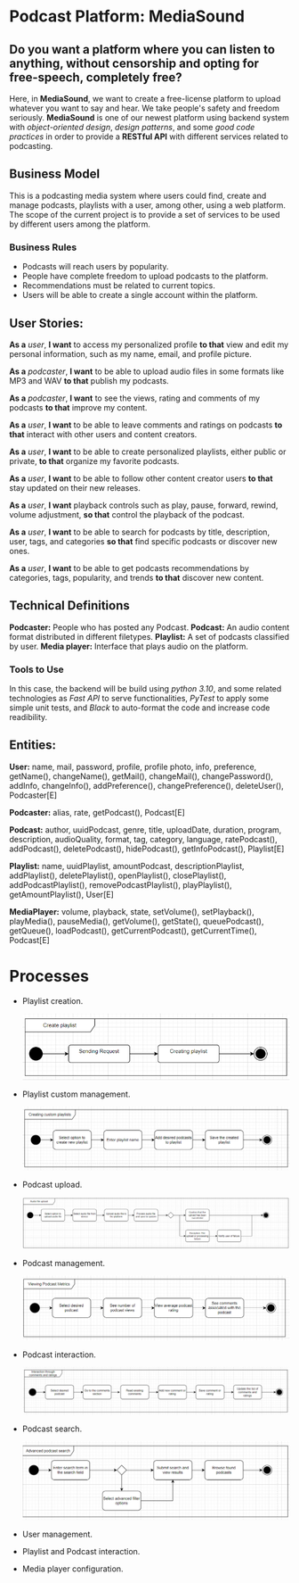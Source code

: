 # Podcast Platform: MediaSound

## Do you want a platform where you can listen to anything, without censorship and opting for free-speech, completely free?

Here, in __MediaSound__, we want to create a free-license platform to upload whatever you want to say and hear. We take people's safety and freedom seriously. __MediaSound__ is one of our newest platform using backend system with _object-oriented design_, _design patterns_, and some _good code practices_ in order to provide a __RESTful API__ with different services related to podcasting.


## Business Model

This is a podcasting media system where users could find, create and manage podcasts, playlists with a user, among other, using a web platform. The scope of the current project is to provide a set of services to be used by different users among the platform.


### Business Rules
  
- Podcasts will reach users by popularity.
- People have complete freedom to upload podcasts to the platform.
- Recommendations must be related to current topics.
- Users will be able to create a single account within the platform.


## User Stories:

__As a__ _user_, __I want__ to access my personalized profile __to that__ view and edit my personal information, such as my name, email, and profile picture.

__As a__ _podcaster_, __I want__ to be able to upload audio files in some formats like MP3 and WAV __to that__ publish my podcasts.

__As a__ _podcaster_, __I want__ to see the views, rating and comments of my podcasts __to that__ improve my content.

__As a__ _user_, __I want__ to be able to leave comments and ratings on podcasts __to that__ interact with other users and content creators.

__As a__ _user_, __I want__ to be able to create personalized playlists, either public or private, __to that__ organize my favorite podcasts.

__As a__ _user_, __I want__ to be able to follow other content creator users __to that__ stay updated on their new releases.

__As a__ _user_, __I want__ playback controls such as play, pause, forward, rewind, volume adjustment, __so that__ control the playback of the podcast.

__As a__ _user_, __I want__ to be able to search for podcasts by title, description, user, tags, and categories __so that__ find specific podcasts or discover new ones.

__As a__ _user_, __I want__ to be able to get podcasts recommendations by categories, tags, popularity, and trends __to that__ discover new content.


## Technical Definitions

__Podcaster:__ People who has posted any Podcast.
__Podcast:__ An audio content format distributed in different filetypes.
__Playlist:__ A set of podcasts classified by user.
__Media player:__ Interface that plays audio on the platform.


### Tools to Use

In this case, the backend will be build using _python 3.10_, and some related technologies as _Fast API_ to serve functionalities, _PyTest_ to apply some simple unit tests, and _Black_ to auto-format the code and increase code readibility.


## Entities:

__User:__ name, mail, password, profile, profile photo, info, preference, getName(), changeName(), getMail(), changeMail(), changePassword(), addInfo, changeInfo(), addPreference(), changePreference(), deleteUser(), Podcaster[E]

__Podcaster:__ alias, rate, getPodcast(), Podcast[E]

__Podcast:__ author, uuidPodcast, genre, title, uploadDate, duration, program, description, audioQuality, format, tag, category, language, ratePodcast(), addPodcast(), deletePodcast(), hidePodcast(), getInfoPodcast(), Playlist[E]

__Playlist:__ name, uuidPlaylist, amountPodcast, descriptionPlaylist, addPlaylist(), deletePlaylist(), openPlaylist(), closePlaylist(), addPodcastPlaylist(), removePodcastPlaylist(), playPlaylist(), getAmountPlaylist(), User[E]

__MediaPlayer:__ volume, playback, state, setVolume(), setPlayback(), playMedia(), pauseMedia(), getVolume(), getState(), queuePodcast(), getQueue(), loadPodcast(), getCurrentPodcast(), getCurrentTime(), Podcast[E]


# Processes 

- Playlist creation.
  
  ![Activity Diagram](src/codes/images/ActDiagram_CreatePlaylist.png)
  
- Playlist custom management.
  
  ![Activity Diagram](src/codes/images/ActDiagram_CustomPlaylist.png)

- Podcast upload.

  ![Activity Diagram](src/codes/images/ActDiagram_PodcastUpload.png)

- Podcast management.

  ![Activity Diagram](src/codes/images/ActDiagram_ViewingPodcastMetrics.png)
  
- Podcast interaction.

   ![Activity Diagram](src/codes/images/ActDiagram_PodcastInteraction.png)

- Podcast search.

  ![Activity Diagram](src/codes/images/ActDiagram_PodcastSearch.png)
  

- User management.


- Playlist and Podcast interaction.
  

- Media player configuration.

  
